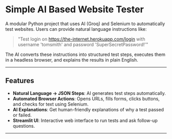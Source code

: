 # Simple AI Based Website Tester

A modular Python project that uses AI (Groq) and Selenium to automatically test websites. Users can provide natural language instructions like:

> "Test login on https://the-internet.herokuapp.com/login with username 'tomsmith' and password 'SuperSecretPassword!'"

The AI converts these instructions into structured test steps, executes them in a headless browser, and explains the results in plain English.

---

## Features

- **Natural Language → JSON Steps**: AI generates test steps automatically.  
- **Automated Browser Actions**: Opens URLs, fills forms, clicks buttons, and checks for text using Selenium.  
- **AI Explanations**: Get human-friendly explanations of why a test passed or failed.   
- **Streamlit UI**: Interactive web interface to run tests and ask follow-up questions.

---
